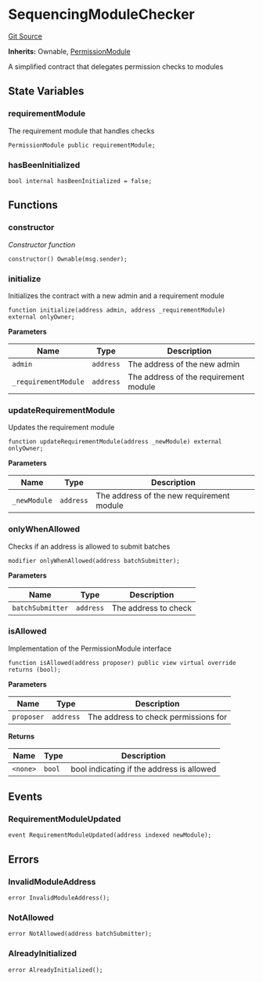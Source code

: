 # SequencingModuleChecker
[Git Source](https://github.com/SyndicateProtocol/metabased-rollup/blob/564ccf6a3d85fe3c184cae4f9cbab9ecfb6401c6/src/SequencingModuleChecker.sol)

**Inherits:**
Ownable, [PermissionModule](/src/interfaces/PermissionModule.sol/interface.PermissionModule.md)

A simplified contract that delegates permission checks to modules


## State Variables
### requirementModule
The requirement module that handles checks


```solidity
PermissionModule public requirementModule;
```


### hasBeenInitialized

```solidity
bool internal hasBeenInitialized = false;
```


## Functions
### constructor

*Constructor function*


```solidity
constructor() Ownable(msg.sender);
```

### initialize

Initializes the contract with a new admin and a requirement module


```solidity
function initialize(address admin, address _requirementModule) external onlyOwner;
```
**Parameters**

|Name|Type|Description|
|----|----|-----------|
|`admin`|`address`|The address of the new admin|
|`_requirementModule`|`address`|The address of the requirement module|


### updateRequirementModule

Updates the requirement module


```solidity
function updateRequirementModule(address _newModule) external onlyOwner;
```
**Parameters**

|Name|Type|Description|
|----|----|-----------|
|`_newModule`|`address`|The address of the new requirement module|


### onlyWhenAllowed

Checks if an address is allowed to submit batches


```solidity
modifier onlyWhenAllowed(address batchSubmitter);
```
**Parameters**

|Name|Type|Description|
|----|----|-----------|
|`batchSubmitter`|`address`|The address to check|


### isAllowed

Implementation of the PermissionModule interface


```solidity
function isAllowed(address proposer) public view virtual override returns (bool);
```
**Parameters**

|Name|Type|Description|
|----|----|-----------|
|`proposer`|`address`|The address to check permissions for|

**Returns**

|Name|Type|Description|
|----|----|-----------|
|`<none>`|`bool`|bool indicating if the address is allowed|


## Events
### RequirementModuleUpdated

```solidity
event RequirementModuleUpdated(address indexed newModule);
```

## Errors
### InvalidModuleAddress

```solidity
error InvalidModuleAddress();
```

### NotAllowed

```solidity
error NotAllowed(address batchSubmitter);
```

### AlreadyInitialized

```solidity
error AlreadyInitialized();
```

